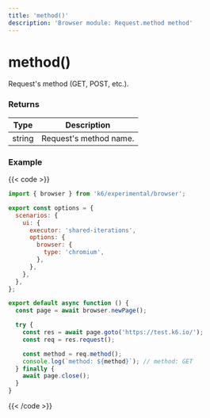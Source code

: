 ```yaml
---
title: 'method()'
description: 'Browser module: Request.method method'
---
```


# method()

Request's method (GET, POST, etc.).

### Returns

| Type   | Description            |
| ------ | ---------------------- |
| string | Request's method name. |

### Example

{{< code >}}

```javascript
import { browser } from 'k6/experimental/browser';

export const options = {
  scenarios: {
    ui: {
      executor: 'shared-iterations',
      options: {
        browser: {
          type: 'chromium',
        },
      },
    },
  },
};

export default async function () {
  const page = await browser.newPage();

  try {
    const res = await page.goto('https://test.k6.io/');
    const req = res.request();

    const method = req.method();
    console.log(`method: ${method}`); // method: GET
  } finally {
    await page.close();
  }
}
```

{{< /code >}}
